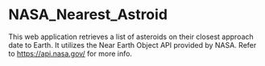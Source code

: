 # NASA_Nearest_Astroid
This web application retrieves a list of asteroids on their closest approach date to Earth. It utilizes the Near Earth Object API provided by NASA. Refer to https://api.nasa.gov/ for more info. 
